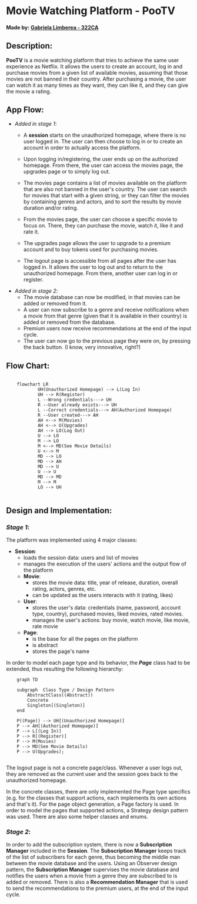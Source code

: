 # Movie Watching Platform - PooTV

#### Made by: [Gabriela Limberea - 322CA](https://github.com/Gabi-Limberea)

## __Description__:

__PooTV__ is a movie watching platform that tries to achieve the same user
experience as Netflix. It allows the users to create an account, log in and
purchase movies from a given list of available movies, assuming that those
movies are not banned in their country. After purchasing a movie, the user can
watch it as many times as they want, they can like it, and they can give the
movie a rating.

## __App Flow__:

* _Added in stage 1_:
	* A __session__ starts on the unauthorized homepage, where there is no user
	  logged in. The user can then choose to log in or to create an account in
	  order to actually access the platform.

	* Upon logging in/registering, the user ends up on the authorized homepage.
	  From there, the user can access the movies page, the upgrades page or to
	  simply log out.

	* The movies page contains a list of movies available on the platform that
	  are also not banned in the user's country. The user can search for movies
	  that start with a given string, or they can filter the movies by
	  containing genres and actors, and to sort the results by movie duration
	  and/or rating.

	* From the movies page, the user can choose a specific movie to focus on.
	  There, they can purchase the movie, watch it, like it and rate it.

	* The upgrades page allows the user to upgrade to a premium account and to
	  buy tokens used for purchasing movies.

	* The logout page is accessible from all pages after the user has logged in.
	  It allows the user to log out and to return to the unauthorized homepage.
	  From there, another user can log in or register.
* _Added in stage 2_:
	* The movie database can now be modified, in that movies can be added or
	  removed from it.
	* A user can now subscribe to a genre and receive notifications when a
	  movie from that genre (given that it is available in their country) is
	  added or removed from the database.
	* Premium users now receive recommendations at the end of the input cycle.
	* The user can now go to the previous page they were on, by pressing the
	  back button. (I know, very innovative, right?)

## __Flow Chart__:

```mermaid
	
	flowchart LR
			UH(Unauthorized Homepage) --> L(Log In)
			UH --> R(Register)
			L --Wrong credentials---> UH
			R --User already exists---> UH
			L --Correct credentials---> AH(Authorized Homepage)
			R --User created---> AH
			AH <--> M(Movies)
			AH <--> U(Upgrades)
			AH --> LO(Log Out)
			U --> LO
			M --> LO
			M <--> MD(See Movie Details)
			U <--> M
			MD --> LO
			MD --> AH
			MD --> U
			U --> U
			MD --> MD
			M --> M
			LO --> UH
	
```

## __Design and Implementation__:

### ___Stage 1___:

The platform was implemented using 4 major classes:

* __Session__:
	* loads the session data: users and list of movies
	* manages the execution of the users' actions and the output flow of the
	  platform
	* __Movie__:
		* stores the movie data: title, year of release, duration, overall
		  rating, actors, genres, etc.
		* can be updated as the users interacts with it (rating, likes)
	* __User__:
		* stores the user's data: credentials (name, password, account type,
		  country), purchased movies, liked movies, rated movies.
		* manages the user's actions: buy movie, watch movie, like movie, rate
		  movie
	* __Page__:
		* is the base for all the pages on the platform
		* is abstract
		* stores the page's name

In order to model each page type and its behavior, the ___Page___ class had
to be extended, thus resulting the following hierarchy:

```mermaid
	graph TD
	
	subgraph  Class Type / Design Pattern
		AbstractClass((Abstract))
		Concrete
		Singleton[(Singleton)]
	end
	
	P((Page)) --> UH[(Unauthorized Homepage)]
	P --> AH[(Authorized Homepage)]
	P --> L[(Log In)]
	P --> R[(Register)]
	P --> M(Movies)
	P --> MD(See Movie Details)
	P --> U(Upgrades);
	
```

The logout page is not a concrete page/class. Whenever a user logs out, they
are removed as the current user and the session goes back to the
unauthorized homepage.

In the concrete classes, there are only implemented the Page type specifics
(e.g. for the classes that support actions, each implements its own actions
and that's it). For the page object generation, a Page factory is
used. In order to model the pages that supported actions, a Strategy
design pattern was used. There are also some helper classes and enums.

### ___Stage 2___:

In order to add the subscription system, there is now a __Subscription
Manager__ included in the __Session__. The __Subscription Manager__
keeps track of the list of subscribers for each genre, thus becoming the
middle man between the movie database and the users. Using an Observer
design pattern, the __Subscription Manager__ supervises the movie database and
notifies the users when a movie from a genre they are subscribed to is added
or removed. There is also a __Recommendation Manager__ that is used to send the
recommendations to the premium users, at the end of the input cycle.
